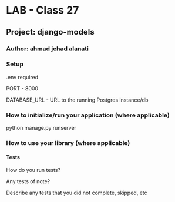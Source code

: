 # LAB - Class 27

## Project: django-models

### Author: ahmad jehad alanati

### Setup

.env required

PORT - 8000

DATABASE_URL - URL to the running Postgres instance/db

### How to initialize/run your application (where applicable)

python manage.py runserver

### How to use your library (where applicable)

#### Tests

How do you run tests?

Any tests of note?

Describe any tests that you did not complete, skipped, etc
